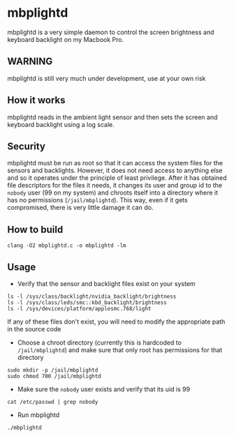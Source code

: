 mbplightd
=========

mbplightd is a very simple daemon to control the screen brightness and
keyboard backlight on my Macbook Pro.

WARNING
-------

mbplightd is still very much under development, use at your own risk


How it works
------------

mbplightd reads in the ambient light sensor and then sets the screen
and keyboard backlight using a log scale.


Security
--------

mbplightd must be run as root so that it can access the system files
for the sensors and backlights.  However, it does not need access to
anything else and so it operates under the principle of least
privilege.  After it has obtained file descriptors for the files it
needs, it changes its user and group id to the `nobody` user (99 on my
system) and chroots itself into a directory where it has no
permissions (`/jail/mbplightd`).  This way, even if it gets compromised,
there is very little damage it can do.


How to build
------------

    clang -O2 mbplightd.c -o mbplightd -lm


Usage
-----

* Verify that the sensor and backlight files exist on your system

```
ls -l /sys/class/backlight/nvidia_backlight/brightness
ls -l /sys/class/leds/smc::kbd_backlight/brightness
ls -l /sys/devices/platform/applesmc.768/light
```

  If any of these files don't exist, you will need to modify the
  appropriate path in the source code

* Choose a chroot directory (currently this is hardcoded to
  `/jail/mbplightd`) and make sure that only root has permissions for
  that directory

```
sudo mkdir -p /jail/mbplightd
sudo chmod 700 /jail/mbplightd
```

* Make sure the `nobody` user exists and verify that its uid is 99

```
cat /etc/passwd | grep nobody
```

* Run mbplightd

```
./mbplightd
```